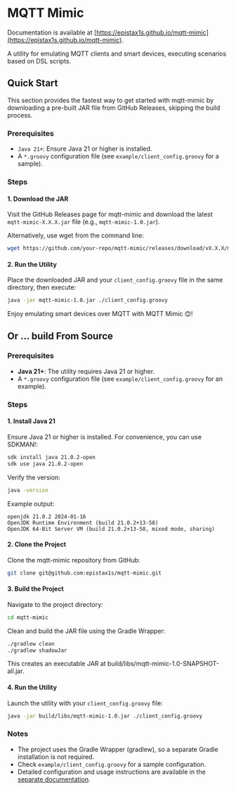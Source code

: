 # MQTT Mimic

Documentation is available at [https://epistax1s.github.io/mqtt-mimic](https://epistax1s.github.io/mqtt-mimic).

A utility for emulating MQTT clients and smart devices, executing scenarios based on DSL scripts.

## Quick Start

This section provides the fastest way to get started with mqtt-mimic by downloading a pre-built JAR file from GitHub
Releases, skipping the build process.

### Prerequisites

- `Java 21+`: Ensure Java 21 or higher is installed.
- A `*.groovy` configuration file (see `example/client_config.groovy` for a sample).

### Steps

#### 1. Download the JAR
Visit the GitHub Releases page for mqtt-mimic and download the latest `mqtt-mimic-X.X.X.jar` file
(e.g., `mqtt-mimic-1.0.jar`).

Alternatively, use wget from the command line:

```bash
wget https://github.com/your-repo/mqtt-mimic/releases/download/vX.X.X/mqtt-mimic-X.X.X-all.jar
```

#### 2. Run the Utility
Place the downloaded JAR and your `client_config.groovy` file in the same directory, then execute:

```bash
java -jar mqtt-mimic-1.0.jar ./client_config.groovy
```

Enjoy emulating smart devices over MQTT with MQTT Mimic 😊!


## Or ... build From Source

### Prerequisites

- **Java 21+**: The utility requires Java 21 or higher.
- A `*.groovy` configuration file (see `example/client_config.groovy` for an example).

### Steps

#### 1. **Install Java 21**

Ensure Java 21 or higher is installed. For convenience, you can use SDKMAN!:

```bash
sdk install java 21.0.2-open
sdk use java 21.0.2-open
```

Verify the version:

```bash
java -version
```

Example output:

```text
openjdk 21.0.2 2024-01-16
OpenJDK Runtime Environment (build 21.0.2+13-58)
OpenJDK 64-Bit Server VM (build 21.0.2+13-58, mixed mode, sharing)
```

#### 2. Clone the Project

Clone the mqtt-mimic repository from GitHub:

```bash
git clone git@github.com:epistax1s/mqtt-mimic.git
```

#### 3. Build the Project

Navigate to the project directory:

```bash
cd mqtt-mimic
```

Clean and build the JAR file using the Gradle Wrapper:

```bash
./gradlew clean
./gradlew shadowJar
```

This creates an executable JAR at build/libs/mqtt-mimic-1.0-SNAPSHOT-all.jar.

#### 4. Run the Utility

Launch the utility with your `client_config.groovy` file:

```bash
java -jar build/libs/mqtt-mimic-1.0.jar ./client_config.groovy
```

### Notes

- The project uses the Gradle Wrapper (gradlew), so a separate Gradle installation is not required.
- Check `example/client_config.groovy` for a sample configuration.
- Detailed configuration and usage instructions are available in the 
[separate documentation](https://epistax1s.github.io/mqtt-mimic).
